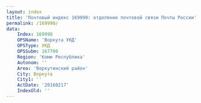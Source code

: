 ```yaml
---
layout: index
title: 'Почтовый индекс 169990: отделение почтовой связи Почты России'
permalink: /169990/
data:
    Index: 169990
    OPSName: 'Воркута УКД'
    OPSType: УКД
    OPSSubm: 167700
    Region: 'Коми Республика'
    Autonom: ''
    Area: 'Воркутинский район'
    City: Воркута
    City1: ''
    ActDate: '20160217'
    IndexOld: ''
---
```

